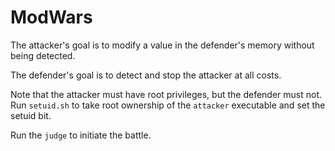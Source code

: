 # ModWars

The attacker's goal is to modify a value in the defender's memory without being
detected.

The defender's goal is to detect and stop the attacker at all costs.

Note that the attacker must have root privileges, but the defender must not.
Run `setuid.sh` to take root ownership of the `attacker` executable and set the
setuid bit.

Run the `judge` to initiate the battle.

